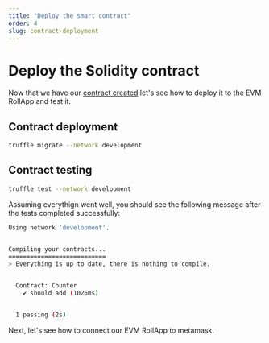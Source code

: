 ```yaml
---
title: "Deploy the smart contract"
order: 4
slug: contract-deployment
---
```


# Deploy the Solidity contract

Now that we have our [contract created](create-contract.md) let's see how to deploy it to the EVM RollApp
and test it.

## Contract deployment

```sh
truffle migrate --network development
```

## Contract testing

```sh
truffle test --network development
```

Assuming everythign went well, you should see the following message after the tests completed successfully:

```sh
Using network 'development'.


Compiling your contracts...
===========================
> Everything is up to date, there is nothing to compile.


  Contract: Counter
    ✔ should add (1026ms)


  1 passing (2s)
```

Next, let's see how to connect our EVM RollApp to metamask.

